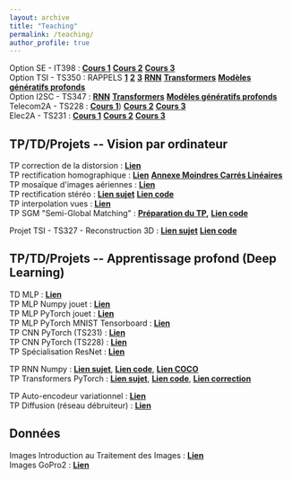 ```yaml
---
layout: archive
title: "Teaching"
permalink: /teaching/
author_profile: true
---
```


Option SE - IT398 : [**Cours 1**](https://gbourmaud.github.io/files/intro_deep_learning/cours/Cours_2023_2024_DL_1.pdf) [**Cours 2**](https://gbourmaud.github.io/files/intro_deep_learning/cours/Cours_2022_2023_DL_2.pdf) [**Cours 3**](https://gbourmaud.github.io/files/intro_deep_learning/cours/Cours_2022_2023_DL_3.pdf)  
Option TSI - TS350 : RAPPELS [**1**](https://gbourmaud.github.io/files/intro_deep_learning/cours/Cours_2023_2024_DL_1.pdf) [**2**](https://gbourmaud.github.io/files/intro_deep_learning/cours/Cours_2022_2023_DL_2.pdf) [**3**](https://gbourmaud.github.io/files/intro_deep_learning/cours/Cours_2022_2023_DL_3.pdf) [**RNN**](https://gbourmaud.github.io/files/deep_learning_avance/cours/RNN.pdf) [**Transformers**](https://gbourmaud.github.io/files/deep_learning_avance/cours/cours_transformers_2023_2024.pdf) [**Modèles génératifs profonds**](https://gbourmaud.github.io/files/deep_learning_avance/cours/cours_modeles_generatifs_profonds.pdf)  
Option I2SC - TS347 : [**RNN**](https://gbourmaud.github.io/files/deep_learning_avance/cours/RNN.pdf) [**Transformers**](https://gbourmaud.github.io/files/deep_learning_avance/cours/cours_transformers_2023_2024.pdf) [**Modèles génératifs profonds**](https://gbourmaud.github.io/files/deep_learning_avance/cours/cours_modeles_generatifs_profonds.pdf)  
Telecom2A - TS228 : [**Cours 1**](https://gbourmaud.github.io/files/intro_deep_learning/cours/Cours_2023_2024_DL_1.pdf)) [**Cours 2**](https://gbourmaud.github.io/files/intro_deep_learning/cours/Cours_2022_2023_DL_2.pdf) [**Cours 3**](https://gbourmaud.github.io/files/intro_deep_learning/cours/Cours_2022_2023_DL_3.pdf)  
Elec2A - TS231 : [**Cours 1**](https://gbourmaud.github.io/files/Cours_2022_2023_DL_1.pdf) [**Cours 2**](https://gbourmaud.github.io/files/intro_deep_learning/cours/Cours_2022_2023_DL_2.pdf) [**Cours 3**](https://gbourmaud.github.io/files/intro_deep_learning/cours/Cours_2022_2023_DL_3.pdf)  



## TP/TD/Projets -- Vision par ordinateur

TP correction de la distorsion : [**Lien**](https://gbourmaud.github.io/files/vision/TP/TP_undistortion.zip)  
TP rectification homographique : [**Lien**](https://github.com/gbourmaud/gbourmaud.github.io/blob/master/files/vision/TP/TP_rectification_homographique/rectification_homographique.ipynb) [**Annexe Moindres Carrés Linéaires**](https://github.com/gbourmaud/gbourmaud.github.io/blob/master/files/vision/TP/TP_rectification_homographique/rectification_homographique.ipynb)  
TP mosaïque d'images aériennes : [**Lien**](https://gbourmaud.github.io/files/vision/TP/TP_Mosaique_image_aerienne.zip)  
TP rectification stéréo : [**Lien sujet**](https://gbourmaud.github.io/files/vision/TP/TP_RECTIFICATION_STEREO.html) [**Lien code**](https://gbourmaud.github.io/files/vision/TP/TP_RectificationStereo_squelette.zip)  
TP interpolation vues : [**Lien**](https://gbourmaud.github.io/files/interp_vues_squelette.tar.gz)  
TP SGM "Semi-Global Matching" : [**Préparation du TP**](...)**,** [**Lien code**](...)  

  
Projet TSI - TS327 - Reconstruction 3D :  [**Lien sujet**](...)  [**Lien code**](...)



## TP/TD/Projets -- Apprentissage profond (Deep Learning)

TD MLP : [**Lien**](https://gbourmaud.github.io/files/intro_deep_learning/TD/TD_apprentissage_MLPv3.pdf)  
TP MLP Numpy jouet : [**Lien**](https://gbourmaud.github.io/files/intro_deep_learning/TP/TP_MLP/MLP_numpy.html)  
TP MLP PyTorch jouet : [**Lien**](https://gbourmaud.github.io/files/intro_deep_learning/TP/TP_MLP/TP_MLP_PyTorch_jouet.html)  
TP MLP PyTorch MNIST Tensorboard : [**Lien**](https://gbourmaud.github.io/files/intro_deep_learning/TP/TP_MLP/TP_MNIST_PyTorch_TensorBoard.html)  
TP CNN PyTorch (TS231) : [**Lien**](https://gbourmaud.github.io/files/intro_deep_learning/TP/TP_CNN/TP_CNN_PyTorch_TS231.html)  
TP CNN PyTorch (TS228) : [**Lien**](gbourmaud.github.io/files/intro_deep_learning/TP/TP_CNN/TP_CNN_PyTorch.html)  
TP Spécialisation ResNet : [**Lien**](https://gbourmaud.github.io/files/intro_deep_learning/TP/TP_specialisation/TP_specialisation_TSI_2023_2024.pdf)  
  
TP RNN Numpy : [**Lien sujet**](https://gbourmaud.github.io/files/TP_RNN_numpy/TP_description_image_RNN.pdf), [**Lien code**](https://gbourmaud.github.io/files/TP_RNN_numpy/utils.zip), [**Lien COCO**](https://thor.enseirb-matmeca.fr/ruby/projects/)  
TP Transformers PyTorch : [**Lien sujet**](https://github.com/gbourmaud/gbourmaud.github.io/blob/master/files/TP_Transformer_pytorch/TP_description_image_Transformer.ipynb), [**Lien code**](https://gbourmaud.github.io/files/TP_Transformer_pytorch/utils.zip), [**Lien correction**](https://gbourmaud.github.io/files/TP_Transformer_pytorch/correction.py)  

TP Auto-encodeur variationnel : [**Lien**](https://github.com/gbourmaud/gbourmaud.github.io/blob/master/files/TP_VAE.ipynb)  
TP Diffusion (réseau débruiteur) : [**Lien**](https://github.com/gbourmaud/gbourmaud.github.io/blob/master/files/TP_diffusion.ipynb)  




## Données

Images Introduction au Traitement des Images : [**Lien**](...)  
Images GoPro2 : [**Lien**](...)
